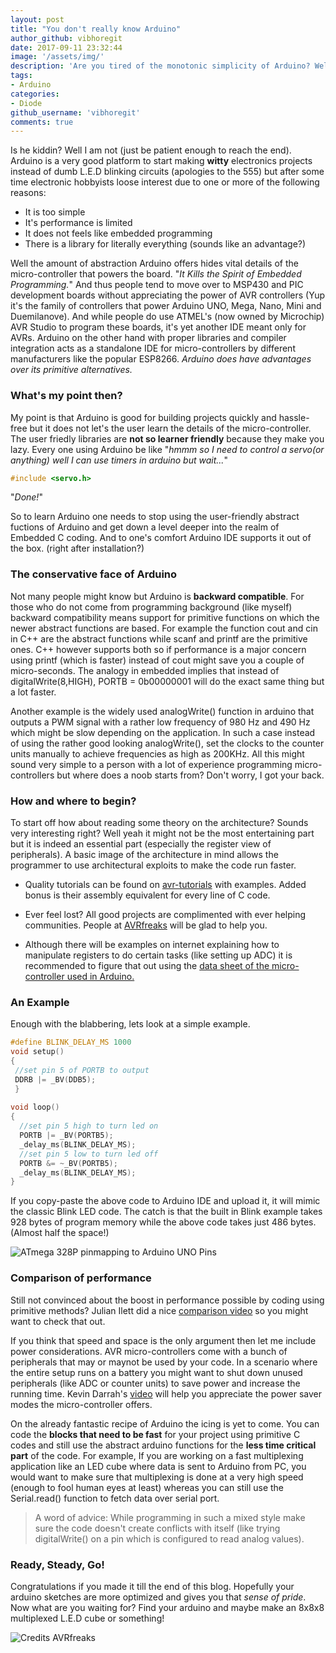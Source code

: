 ```yaml
---
layout: post
title: "You don't really know Arduino"
author_github: vibhoregit
date: 2017-09-11 23:32:44
image: '/assets/img/'
description: 'Are you tired of the monotonic simplicity of Arduino? Well this article might add an extra dimension for you to explore.'
tags:
- Arduino
categories:
- Diode
github_username: 'vibhoregit'
comments: true
---
```


Is he kiddin? Well I am not (just be patient enough to reach the end). Arduino is a very good platform to start making **witty** electronics projects instead of dumb L.E.D blinking circuits (apologies to the 555) but after some time electronic hobbyists loose interest due to one or more of the following reasons:
* It is too simple
* It's performance is limited
* It does not feels like embedded programming
* There is a library for literally everything (sounds like an advantage?)
  
Well the amount of abstraction Arduino offers hides vital details of the micro-controller that powers the board. "*It Kills the Spirit of Embedded Programming.*" And thus people tend to move over to MSP430 and PIC development boards without appreciating the power of AVR controllers (Yup it's the family of controllers that power Arduino UNO, Mega, Nano, Mini and Duemilanove). And while people do use ATMEL's (now owned by Microchip) AVR Studio to program these boards, it's yet another IDE meant only for AVRs. Arduino on the other hand with proper libraries and compiler integration acts as a standalone IDE for micro-controllers by different manufacturers like the popular ESP8266. *Arduino does have advantages over its primitive alternatives.*

### What's my point then?

My point is that Arduino is good for building projects quickly and hassle-free but it does not let's the user learn the details of the micro-controller. The user friedly libraries are __not so learner friendly__ because they make you lazy. Every one using Arduino be like "*hmmm so I need to control a servo(or anything) well I can use timers in arduino but wait...*"

```c
#include <servo.h> 
```
"*Done!*"

So to learn Arduino one needs to stop using the user-friendly abstract fuctions of Arduino and get down a level deeper into the realm of Embedded C coding. And to one's comfort Arduino IDE supports it out of the box. (right after installation?)

### The conservative face of Arduino

Not many people might know but Arduino is **backward compatible**. For those who do not come from programming background (like myself) backward compatibility means support for primitive functions on which the newer abstract functions are based. For example the function cout and cin in C++ are the abstract functions while scanf and printf are the primitive ones. C++ however supports both so if performance is a major concern using printf (which is faster) instead of cout might save you a couple of micro-seconds. The analogy in embedded implies that instead of digitalWrite(8,HIGH), PORTB = 0b00000001 will do the exact same thing but a lot faster. 
 
Another example is the widely used analogWrite() function in arduino that outputs a PWM signal with a rather low frequency of 980 Hz and 490 Hz which might be slow depending on the application. In such a case instead of using the rather good looking analogWrite(), set the clocks to the counter units manually to achieve frequencies as high as 200KHz. All this might sound very simple to a person with a lot of experience programming micro-controllers but where does a noob starts from? Don't worry, I got your back.

### How and where to begin?

To start off how about reading some theory on the architecture? Sounds very interesting right? Well yeah it might not be the most entertaining part but it is indeed an essential part (especially the register view of peripherals). A basic image of the architecture in mind allows the programmer to use architectural exploits to make the code run faster. 

* Quality tutorials can be found on [avr-tutorials](http://www.avr-tutorials.com/) with examples. Added bonus is their assembly equivalent for every line of C code.

* Ever feel lost? All good projects are complimented with ever helping communities. People at [AVRfreaks](http://www.avrfreaks.net/) will be glad to help you.

* Although there will be examples on internet explaining how to manipulate registers to do certain tasks (like setting up ADC) it is recommended to figure that out using the [data sheet of the micro-controller used in Arduino.](http://www.atmel.com/products/microcontrollers/avr/megaavr.aspx) 


### An Example
Enough with the blabbering, lets look at a simple example.

```c
#define BLINK_DELAY_MS 1000
void setup()
{
 //set pin 5 of PORTB to output
 DDRB |= _BV(DDB5);
 }
 
void loop()
{
  //set pin 5 high to turn led on
  PORTB |= _BV(PORTB5);
  _delay_ms(BLINK_DELAY_MS);
  //set pin 5 low to turn led off
  PORTB &= ~_BV(PORTB5);
  _delay_ms(BLINK_DELAY_MS);
}
```

If you copy-paste the above code to Arduino IDE and upload it, it will mimic the classic Blink LED  code. The catch is that the built in Blink example takes 928 bytes of program memory while the above code takes just 486 bytes. (Almost half the space!)

![ATmega 328P pinmapping to Arduino UNO Pins](https://i.stack.imgur.com/NxqQs.jpg)

### Comparison of performance

Still not convinced about the boost in performance possible by coding using primitive methods? Julian Ilett did a nice [comparison video](https://www.youtube.com/watch?v=U7I0GkwW1yE) so you might want to check that out. 

If you think that speed and space is the only argument then let me include power considerations. AVR micro-controllers come with a bunch of peripherals that may or maynot be used by your code. In a scenario where the entire setup runs on a battery you might want to shut down unused peripherals (like ADC or counter units) to save power and increase the running time. Kevin Darrah's [video](https://www.youtube.com/watch?v=urLSDi7SD8M) will help you appreciate the power saver modes the micro-controller offers.

On the already fantastic recipe of Arduino the icing is yet to come. You can code the __blocks that need to be fast__ for your project using primitive C codes and still use the abstract arduino functions for the __less time critical part__ of the code. For example, If you are working on a fast multiplexing application like an LED cube where data is sent to Arduino from PC, you would want to make sure that multiplexing is done at a very high speed (enough to fool human eyes at least) whereas you can still use the Serial.read() function to fetch data over serial port. 

>A word of advice: While programming in such a mixed style make sure the code doesn't create conflicts with itself (like trying digitalWrite() on a pin which is configured to read analog values).  

### Ready, Steady, Go!

Congratulations if you made it till the end of this blog. Hopefully your arduino sketches are more optimized and gives you that _sense of pride_. Now what are you waiting for? Find your arduino and maybe make an 8x8x8 multiplexed L.E.D cube or something! 

![Credits AVRfreaks](http://www.avrfreaks.net/sites/default/files/4CubeWave.gif)
